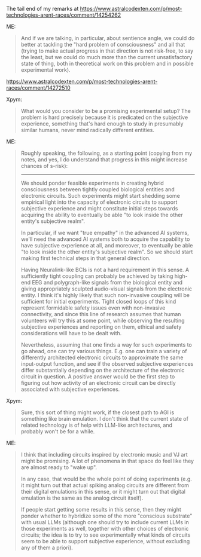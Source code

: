 The tail end of my remarks at https://www.astralcodexten.com/p/most-technologies-arent-races/comment/14254262

ME:
> And if we are talking, in particular, about sentience angle, we could do better at tackling the "hard problem of consciousness" and all that (trying to make actual progress in that direction is not risk-free, to say the least, but we could do much more than the current unsatisfactory state of thing, both in theoretical work on this problem and in possible experimental work).

https://www.astralcodexten.com/p/most-technologies-arent-races/comment/14272510

Xpym:
> What would you consider to be a promising experimental setup? The problem is hard precisely because it is predicated on the subjective experience, something that's hard enough to study in presumably similar humans, never mind radically different entities.

ME:
>  Roughly speaking, the following, as a starting point (copying from my notes, and yes, I do understand that progress in this might increase chances of s-risk):
>
> ***
>
> We should ponder feasible experiments in creating hybrid consciousness between tightly coupled biological entities and electronic circuits. Such experiments might start shedding some empirical light into the capacity of electronic circuits to support subjective experience and might constitute initial steps towards acquiring the ability to eventually be able "to look inside the other entity's subjective realm".
>
> In particular, if we want "true empathy" in the advanced AI systems, we'll need the advanced AI systems both to acquire the capability to have subjective experience at all, and moreover, to eventually be able "to look inside the other entity's subjective realm". So we should start making first technical steps in that general direction.
>
> Having Neuralink-like BCIs is not a hard requirement in this sense. A sufficiently tight coupling can probably be achieved by taking high-end EEG and polygraph-like signals from the biological entity and giving appropriately sculpted audio-visual signals from the electronic entity. I think it's highly likely that such non-invasive coupling will be sufficient for initial experiments. Tight closed loops of this kind represent formidable safety issues even with non-invasive connectivity, and since this line of research assumes that human volunteers will try this at some point, while observing the resulting subjective experiences and reporting on them, ethical and safety considerations will have to be dealt with.
>
> Nevertheless, assuming that one finds a way for such experiments to go ahead, one can try various things. E.g. one can train a variety of differently architected electronic circuits to approximate the same input-output function, and see if the observed subjective experiences differ substantially depending on the architecture of the electronic circuit in question. A positive answer would be the first step to figuring out how activity of an electronic circuit can be directly associated with subjective experiences.

Xpym:
> Sure, this sort of thing might work, if the closest path to AGI is something like brain emulation. I don't think that the current state of related technology is of help with LLM-like architectures, and probably won't be for a while.

ME: 
> I think that including circuits inspired by electronic music and VJ art might be promising. A lot of phenomena in that space do feel like they are almost ready to "wake up".
> 
> In any case, that would be the whole point of doing experiments (e.g. it might turn out that actual spiking analog circuits are different from their digital emulations in this sense, or it might turn out that digital emulation is the same as the analog circuit itself).
> 
> If people start getting some results in this sense, then they might ponder whether to hybridize some of the more "conscious substrate" with usual LLMs (although one should try to include current LLMs in those experiments as well, together with other choices of electronic circuits; the idea is to try to see experimentally what kinds of circuits seem to be able to support subjective experience, without excluding any of them a priori).

